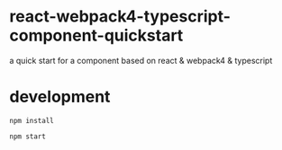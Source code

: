 # react-webpack4-typescript-component-quickstart
a quick start for a component based on react & webpack4 & typescript

# development
```
npm install

npm start
```